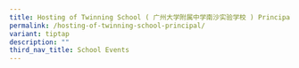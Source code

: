 ```yaml
---
title: Hosting of Twinning School ( 广州大学附属中学南沙实验学校 ) Principal
permalink: /hosting-of-twinning-school-principal/
variant: tiptap
description: ""
third_nav_title: School Events
---
```

